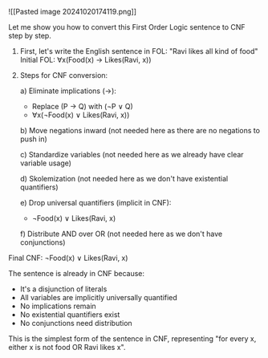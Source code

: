 ![[Pasted image 20241020174119.png]]

Let me show you how to convert this First Order Logic sentence to CNF step by step.

1) First, let's write the English sentence in FOL:
   "Ravi likes all kind of food"
   Initial FOL: ∀x(Food(x) → Likes(Ravi, x))

2) Steps for CNF conversion:

   a) Eliminate implications (→):
   - Replace (P → Q) with (¬P ∨ Q)
   - ∀x(¬Food(x) ∨ Likes(Ravi, x))

   b) Move negations inward (not needed here as there are no negations to push in)

   c) Standardize variables (not needed here as we already have clear variable usage)

   d) Skolemization (not needed here as we don't have existential quantifiers)

   e) Drop universal quantifiers (implicit in CNF):
   - ¬Food(x) ∨ Likes(Ravi, x)

   f) Distribute AND over OR (not needed here as we don't have conjunctions)

Final CNF: ¬Food(x) ∨ Likes(Ravi, x)

The sentence is already in CNF because:
- It's a disjunction of literals
- All variables are implicitly universally quantified
- No implications remain
- No existential quantifiers exist
- No conjunctions need distribution

This is the simplest form of the sentence in CNF, representing "for every x, either x is not food OR Ravi likes x".
